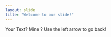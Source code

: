 ```yaml
---
layout: slide
title: "Welcome to our slide!"
---
```

Your Text? Mine ?
Use the left arrow to go back!
